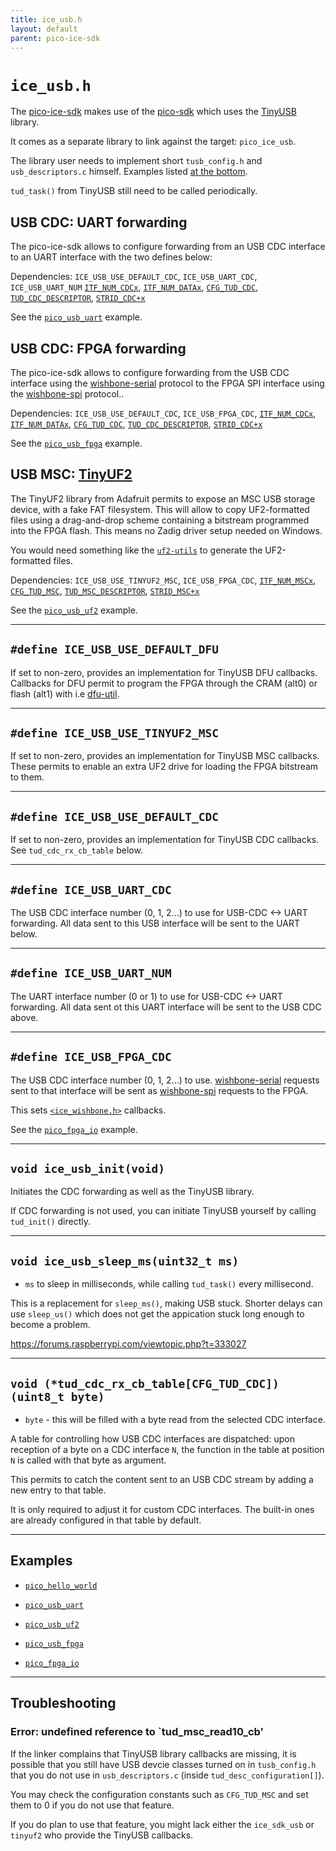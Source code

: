 ```yaml
---
title: ice_usb.h
layout: default
parent: pico-ice-sdk
---
```


# `ice_usb.h`

The [pico-ice-sdk](https://github.com/tinyvision-ai-inc/pico-ice-sdk/) makes use of
the [pico-sdk](https://github.com/raspberrypi/pico-sdk/) which uses
the [TinyUSB](https://github.com/hathach/tinyusb) library.

It comes as a separate library to link against the target: `pico_ice_usb`.

The library user needs to implement short `tusb_config.h` and `usb_descriptors.c` himself.
Examples listed [at the bottom](#examples).

`tud_task()` from TinyUSB still need to be called periodically.

## USB CDC: UART forwarding

The pico-ice-sdk allows to configure forwarding from an USB CDC interface to an
UART interface with the two defines below:

Dependencies: `ICE_USB_USE_DEFAULT_CDC`, `ICE_USB_UART_CDC`, `ICE_USB_UART_NUM`
[`ITF_NUM_CDCx`](https://github.com/tinyvision-ai-inc/pico-ice-sdk/blob/main/examples/pico_usb_uart/usb_descriptors.c#L30),
[`ITF_NUM_DATAx`](https://github.com/tinyvision-ai-inc/pico-ice-sdk/blob/main/examples/pico_usb_uart/usb_descriptors.c#L30),
[`CFG_TUD_CDC`](https://github.com/tinyvision-ai-inc/pico-ice-sdk/blob/main/examples/pico_usb_uart/tusb_config.h#L44),
[`TUD_CDC_DESCRIPTOR`](https://github.com/tinyvision-ai-inc/pico-ice-sdk/blob/main/examples/pico_usb_uart/usb_descriptors.c#L38),
[`STRID_CDC+x`](https://github.com/tinyvision-ai-inc/pico-ice-sdk/blob/main/examples/pico_usb_uart/usb_descriptors.c#L49)

See the
[`pico_usb_uart`](https://github.com/tinyvision-ai-inc/pico-ice-sdk/tree/main/examples/pico_usb_uart/)
example.

## USB CDC: FPGA forwarding

The pico-ice-sdk allows to configure forwarding
from the USB CDC interface using the
[wishbone-serial](https://wishbone-utils.readthedocs.io/en/latest/wishbone-tool/#serial-bridge) protocol
to the FPGA SPI interface using the
[wishbone-spi](https://wishbone-utils.readthedocs.io/en/latest/wishbone-tool/#spi-bridge) protocol..

Dependencies: `ICE_USB_USE_DEFAULT_CDC`, `ICE_USB_FPGA_CDC`,
[`ITF_NUM_CDCx`](https://github.com/tinyvision-ai-inc/pico-ice-sdk/blob/main/examples/pico_usb_uart/usb_descriptors.c#L30),
[`ITF_NUM_DATAx`](https://github.com/tinyvision-ai-inc/pico-ice-sdk/blob/main/examples/pico_usb_uart/usb_descriptors.c#L30),
[`CFG_TUD_CDC`](https://github.com/tinyvision-ai-inc/pico-ice-sdk/blob/main/examples/pico_usb_uart/tusb_config.h#L44),
[`TUD_CDC_DESCRIPTOR`](https://github.com/tinyvision-ai-inc/pico-ice-sdk/blob/main/examples/pico_usb_uart/usb_descriptors.c#L38),
[`STRID_CDC+x`](https://github.com/tinyvision-ai-inc/pico-ice-sdk/blob/main/examples/pico_usb_uart/usb_descriptors.c#L49)

See the
[`pico_usb_fpga`](https://github.com/tinyvision-ai-inc/pico-ice-sdk/tree/main/examples/pico_usb_fpga/)
example.

## USB MSC: [TinyUF2](https://github.com/adafruit/tinyuf2)

The TinyUF2 library from Adafruit permits to expose an MSC USB storage device, with a fake FAT filesystem.
This will allow to copy UF2-formatted files using a drag-and-drop scheme containing a bitstream programmed into the FPGA flash.
This means no Zadig driver setup needed on Windows.

You would need something like the [`uf2-utils`](https://github.com/tinyvision-ai-inc/uf2-utils) to generate the UF2-formatted files.

Dependencies: `ICE_USB_USE_TINYUF2_MSC`, `ICE_USB_FPGA_CDC`,
[`ITF_NUM_MSCx`](https://github.com/tinyvision-ai-inc/pico-ice-sdk/blob/main/examples/pico_usb_uart/usb_descriptors.c#L30),
[`CFG_TUD_MSC`](https://github.com/tinyvision-ai-inc/pico-ice-sdk/blob/main/examples/pico_usb_uart/tusb_config.h#L45),
[`TUD_MSC_DESCRIPTOR`](https://github.com/tinyvision-ai-inc/pico-ice-sdk/blob/main/examples/pico_usb_uf2/usb_descriptors.c#L37),
[`STRID_MSC+x`](https://github.com/tinyvision-ai-inc/pico-ice-sdk/blob/main/examples/pico_usb_uf2/usb_descriptors.c#L49)

See the
[`pico_usb_uf2`](https://github.com/tinyvision-ai-inc/pico-ice-sdk/tree/main/examples/pico_usb_uf2/)
example.

---

## `#define ICE_USB_USE_DEFAULT_DFU`

If set to non-zero, provides an implementation for TinyUSB DFU callbacks.
Callbacks for DFU permit to program the FPGA through the CRAM (alt0) or flash (alt1) with i.e
[dfu-util](https://dfu-util.sourceforge.net/).

---

## `#define ICE_USB_USE_TINYUF2_MSC`

If set to non-zero, provides an implementation for TinyUSB MSC callbacks.
These permits to enable an extra UF2 drive for loading the FPGA bitstream to them.

---

## `#define ICE_USB_USE_DEFAULT_CDC`

If set to non-zero, provides an implementation for TinyUSB CDC callbacks.
See `tud_cdc_rx_cb_table` below.

---

## `#define ICE_USB_UART_CDC`

The USB CDC interface number (0, 1, 2...) to use for USB-CDC <-> UART forwarding.
All data sent to this USB interface will be sent to the UART below.

---

## `#define ICE_USB_UART_NUM`

The UART interface number (0 or 1) to use for USB-CDC <-> UART forwarding.
All data sent ot this UART interface will be sent to the USB CDC above.

---

## `#define ICE_USB_FPGA_CDC`

The USB CDC interface number (0, 1, 2...) to use.
[wishbone-serial](https://wishbone-utils.readthedocs.io/en/latest/wishbone-tool/#serial-bridge)
requests sent to that interface will be sent as
[wishbone-spi](https://wishbone-utils.readthedocs.io/en/latest/wishbone-tool/#spi-bridge)
requests to the FPGA.

This sets [`<ice_wishbone.h>`](/ice_wishbone.html) callbacks.

See the
[`pico_fpga_io`](https://github.com/tinyvision-ai-inc/pico-ice-sdk/tree/main/examples/pico_fpga_io/)
example.

---

## `void ice_usb_init(void)`

Initiates the CDC forwarding as well as the TinyUSB library.

If CDC forwarding is not used, you can initiate TinyUSB yourself by calling
`tud_init()` directly.

---

## `void ice_usb_sleep_ms(uint32_t ms)`

- `ms` to sleep in milliseconds, while calling `tud_task()` every millisecond.

This is a replacement for `sleep_ms()`, making USB stuck.
Shorter delays can use `sleep_us()` which does not get the appication stuck long enough to become a problem.

<https://forums.raspberrypi.com/viewtopic.php?t=333027>

---

## `void (*tud_cdc_rx_cb_table[CFG_TUD_CDC])(uint8_t byte)`

- `byte` - this will be filled with a byte read from the selected CDC interface.

A table for controlling how USB CDC interfaces are dispatched: upon reception
of a byte on a CDC interface `N`, the function in the table at position `N` is
called with that byte as argument.

This permits to catch the content sent to an USB CDC stream by adding a new
entry to that table.

It is only required to adjust it for custom CDC interfaces. The built-in ones
are already configured in that table by default.

---

## Examples

- [`pico_hello_world`](https://github.com/tinyvision-ai-inc/pico-ice-sdk/tree/main/examples/pico_hello_world/)

- [`pico_usb_uart`](https://github.com/tinyvision-ai-inc/pico-ice-sdk/tree/main/examples/pico_hello_world/)

- [`pico_usb_uf2`](https://github.com/tinyvision-ai-inc/pico-ice-sdk/tree/main/examples/pico_hello_world/)

- [`pico_usb_fpga`](https://github.com/tinyvision-ai-inc/pico-ice-sdk/tree/main/examples/pico_fpga_io/)

- [`pico_fpga_io`](https://github.com/tinyvision-ai-inc/pico-ice-sdk/tree/main/examples/pico_fpga_io/)

---

## Troubleshooting

### Error: undefined reference to `tud_msc_read10_cb'

If the linker complains that TinyUSB library callbacks are missing, it is possible that
you still have USB devcie classes turned on in `tusb_config.h` that you do not use in
`usb_descriptors.c` (inside `tud_desc_configuration[]`).

You may check the configuration constants such as `CFG_TUD_MSC` and set them to 0 if
you do not use that feature.

If you do plan to use that feature, you might lack either the `ice_sdk_usb` or `tinyuf2`
who provide the TinyUSB callbacks.
